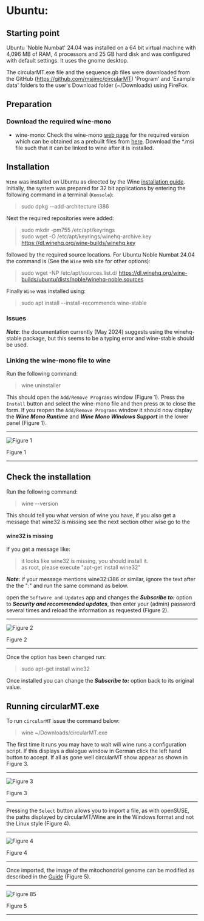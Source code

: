 # Ubuntu:

## Starting point
Ubuntu 'Noble Numbat' 24.04 was installed on a 64 bit virtual machine with 4,096 MB of RAM, 4 processors and 25 GB hard disk and was configured with default settings. It uses the gnome desktop.

The circularMT.exe file and the sequence.gb files were downloaded from the GitHub (https://github.com/msjimc/circularMT) 'Program' and 'Example data' folders to the user's Download folder  (~/Downloads) using FireFox. 

## Preparation

### Download the required wine-mono

* wine-mono: Check the wine-mono [web page](https://wiki.winehq.org/Mono) for the required version which can be obtained as a prebuilt files from [here](https://dl.winehq.org/wine/wine-mono/).  Download the *.msi file such that it can be linked to wine after it is installed.

## Installation

```Wine``` was installed on Ubuntu as directed by the Wine [installation guide](https://wiki.winehq.org/Ubuntu).  Initially, the system was prepared for 32 bit applications by entering the following command in a terminal (```Konsole```):

> sudo dpkg --add-architecture i386 

Next the required repositories were added:

> sudo mkdir -pm755 /etc/apt/keyrings  
> sudo wget -O /etc/apt/keyrings/winehq-archive.key https://dl.winehq.org/wine-builds/winehq.key

followed by the required source locations. For Ubuntu Noble Numbat 24.04 the command is (See the ```Wine``` web site for other options):

> sudo wget -NP /etc/apt/sources.list.d/ https://dl.winehq.org/wine-builds/ubuntu/dists/noble/winehq-noble.sources

Finally ```Wine``` was installed using:

> sudo apt install --install-recommends wine-stable

### Issues

***Note***: the documentation currently (May 2024) suggests using the winehq-stable package, but this seems to be a typing error and wine-stable should be used.

### Linking the wine-mono file to wine

Run the following command:

> wine uninstaller

This should open the ```Add/Remove Programs``` window (Figure 1). Press the ```Install``` button and select the wine-mono file and then press ```OK``` to close the form. If you reopen the ```Add/Remove Programs``` window it should now display the ***Wine Mono Runtime*** and ***Wine Mono Windows Support*** in the lower panel (Figure 1).

<hr />

![Figure 1](images/ubuntu_figure1.jpg)

Figure 1

<hr />

## Check the installation

Run the following command:

> wine --version  

This should tell you what version of wine you have, if you also get a message that wine32 is missing see the next section other wise go to the 

#### wine32 is missing

If you get a message like:

> it looks like wine32 is missing, you should install it.  
as root, please execute "apt-get install wine32"


***Note***: if your message mentions wine32:i386 or similar, ignore the text after the the ":" and run the same command as below.

open the ```Software and Updates``` app and changes the ***Subscribe to:*** option to ***Security and recommended updates***, then enter your (admin) password several times and reload the information as requested (Figure 2).  

<hr />

![Figure 2](images/ubuntu_figure1b.jpg)

Figure 2

<hr />

Once the option has been changed run:

> sudo apt-get install wine32

Once installed you can change the ***Subscribe to:*** option back to its original value.

 ## Running circularMT.exe

 To run ```circularMT``` issue the command below:

> wine ~/Downloads/circularMT.exe 

The first time it runs you may have to wait will wine runs a configuration script. If this displays a dialogue window in German click the left hand button to accept. If all as gone well circularMT show appear as shown in Figure 3.

<hr />

![Figure 3](images/ubuntu_figure2.jpg)

Figure 3

<hr />

Pressing the ```Select``` button allows you to import a file, as with openSUSE, the paths displayed by circularMT/Wine are in the Windows format and not the Linux style (Figure 4).

<hr />

![Figure 4](images/ubuntu_figure3.jpg)

Figure 4

<hr />

Once imported, the image of the mitochondrial genome can be modified as described in the [Guide](../Guide/README.md) (Figure 5).

<hr />

![Figure 85](images/ubuntu_24.04_noble_Ubuntu-GNOME.jpg)

Figure 5

<hr />
